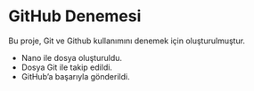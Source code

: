 # GitHub Denemesi

Bu proje, Git ve Github kullanımını denemek için oluşturulmuştur.

- Nano ile dosya oluşturuldu.
- Dosya Git ile takip edildi.
- GitHub’a başarıyla gönderildi.
